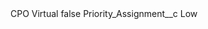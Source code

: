 <?xml version="1.0" encoding="UTF-8"?>
<CustomMetadata xmlns="http://soap.sforce.com/2006/04/metadata" xmlns:xsi="http://www.w3.org/2001/XMLSchema-instance" xmlns:xsd="http://www.w3.org/2001/XMLSchema">
    <label>CPO Virtual</label>
    <protected>false</protected>
    <values>
        <field>Priority_Assignment__c</field>
        <value xsi:type="xsd:string">Low</value>
    </values>
</CustomMetadata>
